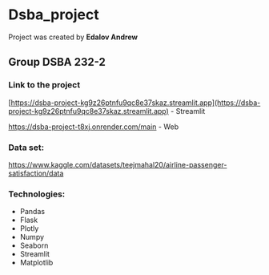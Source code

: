 # Dsba_project

Project was created by **Edalov Andrew**

## Group DSBA 232-2

### Link to the project
[https://dsba-project-kg9z26ptnfu9qc8e37skaz.streamlit.app](https://dsba-project-kg9z26ptnfu9qc8e37skaz.streamlit.app) - Streamlit

https://dsba-project-t8xj.onrender.com/main - Web

### Data set: 
https://www.kaggle.com/datasets/teejmahal20/airline-passenger-satisfaction/data

### Technologies:
* Pandas
* Flask 
* Plotly 
* Numpy
* Seaborn
* Streamlit
* Matplotlib

